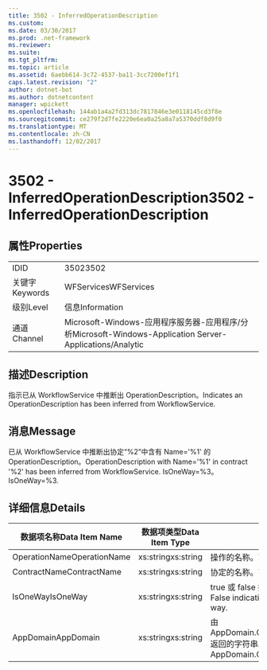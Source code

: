 ```yaml
---
title: 3502 - InferredOperationDescription
ms.custom: 
ms.date: 03/30/2017
ms.prod: .net-framework
ms.reviewer: 
ms.suite: 
ms.tgt_pltfrm: 
ms.topic: article
ms.assetid: 6aebb614-3c72-4537-ba11-3cc7200ef1f1
caps.latest.revision: "2"
author: dotnet-bot
ms.author: dotnetcontent
manager: wpickett
ms.openlocfilehash: 144ab1a4a2fd313dc7817846e3e0118145cd3f8e
ms.sourcegitcommit: ce279f2d7fe2220e6ea0a25a8a7a5370ddf8d9f0
ms.translationtype: MT
ms.contentlocale: zh-CN
ms.lasthandoff: 12/02/2017
---
```

# <a name="3502---inferredoperationdescription"></a><span data-ttu-id="8cd5e-102">3502 - InferredOperationDescription</span><span class="sxs-lookup"><span data-stu-id="8cd5e-102">3502 - InferredOperationDescription</span></span>
## <a name="properties"></a><span data-ttu-id="8cd5e-103">属性</span><span class="sxs-lookup"><span data-stu-id="8cd5e-103">Properties</span></span>  
  
|||  
|-|-|  
|<span data-ttu-id="8cd5e-104">ID</span><span class="sxs-lookup"><span data-stu-id="8cd5e-104">ID</span></span>|<span data-ttu-id="8cd5e-105">3502</span><span class="sxs-lookup"><span data-stu-id="8cd5e-105">3502</span></span>|  
|<span data-ttu-id="8cd5e-106">关键字</span><span class="sxs-lookup"><span data-stu-id="8cd5e-106">Keywords</span></span>|<span data-ttu-id="8cd5e-107">WFServices</span><span class="sxs-lookup"><span data-stu-id="8cd5e-107">WFServices</span></span>|  
|<span data-ttu-id="8cd5e-108">级别</span><span class="sxs-lookup"><span data-stu-id="8cd5e-108">Level</span></span>|<span data-ttu-id="8cd5e-109">信息</span><span class="sxs-lookup"><span data-stu-id="8cd5e-109">Information</span></span>|  
|<span data-ttu-id="8cd5e-110">通道</span><span class="sxs-lookup"><span data-stu-id="8cd5e-110">Channel</span></span>|<span data-ttu-id="8cd5e-111">Microsoft-Windows-应用程序服务器-应用程序/分析</span><span class="sxs-lookup"><span data-stu-id="8cd5e-111">Microsoft-Windows-Application Server-Applications/Analytic</span></span>|  
  
## <a name="description"></a><span data-ttu-id="8cd5e-112">描述</span><span class="sxs-lookup"><span data-stu-id="8cd5e-112">Description</span></span>  
 <span data-ttu-id="8cd5e-113">指示已从 WorkflowService 中推断出 OperationDescription。</span><span class="sxs-lookup"><span data-stu-id="8cd5e-113">Indicates an OperationDescription has been inferred from WorkflowService.</span></span>  
  
## <a name="message"></a><span data-ttu-id="8cd5e-114">消息</span><span class="sxs-lookup"><span data-stu-id="8cd5e-114">Message</span></span>  
 <span data-ttu-id="8cd5e-115">已从 WorkflowService 中推断出协定“%2”中含有 Name='%1' 的 OperationDescription。</span><span class="sxs-lookup"><span data-stu-id="8cd5e-115">OperationDescription with Name='%1' in contract '%2' has been inferred from WorkflowService.</span></span> <span data-ttu-id="8cd5e-116">IsOneWay=%3。</span><span class="sxs-lookup"><span data-stu-id="8cd5e-116">IsOneWay=%3.</span></span>  
  
## <a name="details"></a><span data-ttu-id="8cd5e-117">详细信息</span><span class="sxs-lookup"><span data-stu-id="8cd5e-117">Details</span></span>  
  
|<span data-ttu-id="8cd5e-118">数据项名称</span><span class="sxs-lookup"><span data-stu-id="8cd5e-118">Data Item Name</span></span>|<span data-ttu-id="8cd5e-119">数据项类型</span><span class="sxs-lookup"><span data-stu-id="8cd5e-119">Data Item Type</span></span>|<span data-ttu-id="8cd5e-120">描述</span><span class="sxs-lookup"><span data-stu-id="8cd5e-120">Description</span></span>|  
|--------------------|--------------------|-----------------|  
|<span data-ttu-id="8cd5e-121">OperationName</span><span class="sxs-lookup"><span data-stu-id="8cd5e-121">OperationName</span></span>|<span data-ttu-id="8cd5e-122">xs:string</span><span class="sxs-lookup"><span data-stu-id="8cd5e-122">xs:string</span></span>|<span data-ttu-id="8cd5e-123">操作的名称。</span><span class="sxs-lookup"><span data-stu-id="8cd5e-123">The name of the operation.</span></span>|  
|<span data-ttu-id="8cd5e-124">ContractName</span><span class="sxs-lookup"><span data-stu-id="8cd5e-124">ContractName</span></span>|<span data-ttu-id="8cd5e-125">xs:string</span><span class="sxs-lookup"><span data-stu-id="8cd5e-125">xs:string</span></span>|<span data-ttu-id="8cd5e-126">协定的名称。</span><span class="sxs-lookup"><span data-stu-id="8cd5e-126">The name of the contract.</span></span>|  
|<span data-ttu-id="8cd5e-127">IsOneWay</span><span class="sxs-lookup"><span data-stu-id="8cd5e-127">IsOneWay</span></span>|<span data-ttu-id="8cd5e-128">xs:string</span><span class="sxs-lookup"><span data-stu-id="8cd5e-128">xs:string</span></span>|<span data-ttu-id="8cd5e-129">true 或 false 指示协定是否为单向。</span><span class="sxs-lookup"><span data-stu-id="8cd5e-129">True or False indicating if the contract is one-way.</span></span>|  
|<span data-ttu-id="8cd5e-130">AppDomain</span><span class="sxs-lookup"><span data-stu-id="8cd5e-130">AppDomain</span></span>|<span data-ttu-id="8cd5e-131">xs:string</span><span class="sxs-lookup"><span data-stu-id="8cd5e-131">xs:string</span></span>|<span data-ttu-id="8cd5e-132">由 AppDomain.CurrentDomain.FriendlyName 返回的字符串。</span><span class="sxs-lookup"><span data-stu-id="8cd5e-132">The string returned by AppDomain.CurrentDomain.FriendlyName.</span></span>|
